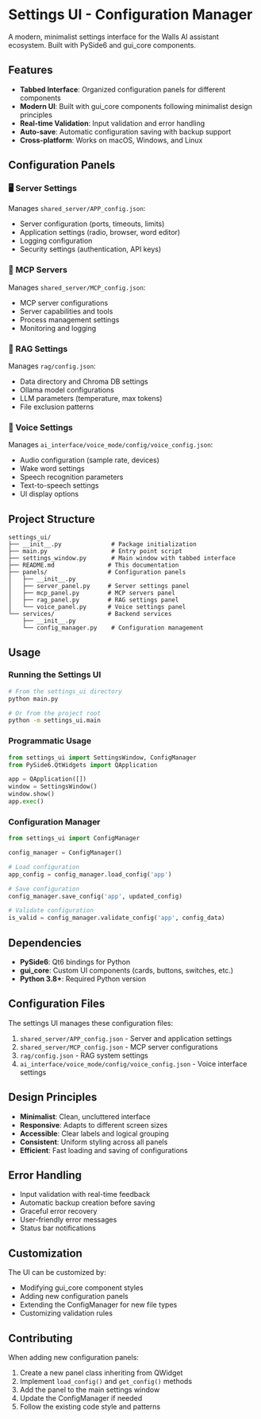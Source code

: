 # Settings UI - Configuration Manager

A modern, minimalist settings interface for the Walls AI assistant ecosystem. Built with PySide6 and gui_core components.

## Features

- **Tabbed Interface**: Organized configuration panels for different components
- **Modern UI**: Built with gui_core components following minimalist design principles
- **Real-time Validation**: Input validation and error handling
- **Auto-save**: Automatic configuration saving with backup support
- **Cross-platform**: Works on macOS, Windows, and Linux

## Configuration Panels

### 🖥️ Server Settings
Manages `shared_server/APP_config.json`:
- Server configuration (ports, timeouts, limits)
- Application settings (radio, browser, word editor)
- Logging configuration
- Security settings (authentication, API keys)

### 🔌 MCP Servers
Manages `shared_server/MCP_config.json`:
- MCP server configurations
- Server capabilities and tools
- Process management settings
- Monitoring and logging

### 🧠 RAG Settings
Manages `rag/config.json`:
- Data directory and Chroma DB settings
- Ollama model configurations
- LLM parameters (temperature, max tokens)
- File exclusion patterns

### 🎤 Voice Settings
Manages `ai_interface/voice_mode/config/voice_config.json`:
- Audio configuration (sample rate, devices)
- Wake word settings
- Speech recognition parameters
- Text-to-speech settings
- UI display options

## Project Structure

```
settings_ui/
├── __init__.py              # Package initialization
├── main.py                  # Entry point script
├── settings_window.py       # Main window with tabbed interface
├── README.md               # This documentation
├── panels/                 # Configuration panels
│   ├── __init__.py
│   ├── server_panel.py     # Server settings panel
│   ├── mcp_panel.py        # MCP servers panel
│   ├── rag_panel.py        # RAG settings panel
│   └── voice_panel.py      # Voice settings panel
└── services/               # Backend services
    ├── __init__.py
    └── config_manager.py    # Configuration management
```

## Usage

### Running the Settings UI

```bash
# From the settings_ui directory
python main.py

# Or from the project root
python -m settings_ui.main
```

### Programmatic Usage

```python
from settings_ui import SettingsWindow, ConfigManager
from PySide6.QtWidgets import QApplication

app = QApplication([])
window = SettingsWindow()
window.show()
app.exec()
```

### Configuration Manager

```python
from settings_ui import ConfigManager

config_manager = ConfigManager()

# Load configuration
app_config = config_manager.load_config('app')

# Save configuration
config_manager.save_config('app', updated_config)

# Validate configuration
is_valid = config_manager.validate_config('app', config_data)
```

## Dependencies

- **PySide6**: Qt6 bindings for Python
- **gui_core**: Custom UI components (cards, buttons, switches, etc.)
- **Python 3.8+**: Required Python version

## Configuration Files

The settings UI manages these configuration files:

1. `shared_server/APP_config.json` - Server and application settings
2. `shared_server/MCP_config.json` - MCP server configurations
3. `rag/config.json` - RAG system settings
4. `ai_interface/voice_mode/config/voice_config.json` - Voice interface settings

## Design Principles

- **Minimalist**: Clean, uncluttered interface
- **Responsive**: Adapts to different screen sizes
- **Accessible**: Clear labels and logical grouping
- **Consistent**: Uniform styling across all panels
- **Efficient**: Fast loading and saving of configurations

## Error Handling

- Input validation with real-time feedback
- Automatic backup creation before saving
- Graceful error recovery
- User-friendly error messages
- Status bar notifications

## Customization

The UI can be customized by:
- Modifying gui_core component styles
- Adding new configuration panels
- Extending the ConfigManager for new file types
- Customizing validation rules

## Contributing

When adding new configuration panels:
1. Create a new panel class inheriting from QWidget
2. Implement `load_config()` and `get_config()` methods
3. Add the panel to the main settings window
4. Update the ConfigManager if needed
5. Follow the existing code style and patterns